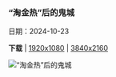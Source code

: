 ### “淘金热”后的鬼城

日期：2024-10-23

**下载**  |  [1920x1080](https://cn.bing.com/th?id=OHR.BodieCalifornia_ZH-CN8941360519_1920x1080.jpg)  |  [3840x2160](https://cn.bing.com/th?id=OHR.BodieCalifornia_ZH-CN8941360519_UHD.jpg)

![“淘金热”后的鬼城](https://cn.bing.com/th?id=OHR.BodieCalifornia_ZH-CN8941360519_1920x1080.jpg "博迪州立历史公园，莫诺县，加利福尼亚州，美国 (© Julien McRoberts/Tetra Images, LLC/Alamy Stock Photo)")

